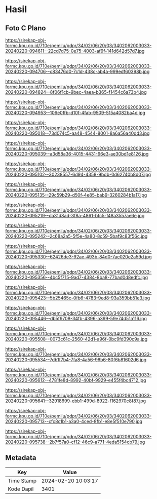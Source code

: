 # Hasil

## Foto C Plano

https://sirekap-obj-formc.kpu.go.id/710e/pemilu/pdpr/34/02/06/20/03/3402062003033-20240220-094611--22cd7d75-0e75-4003-af9f-141d642d57d7.jpg

https://sirekap-obj-formc.kpu.go.id/710e/pemilu/pdpr/34/02/06/20/03/3402062003033-20240220-094706--c83476d0-7c1d-438c-ab4a-999edf60398b.jpg

https://sirekap-obj-formc.kpu.go.id/710e/pemilu/pdpr/34/02/06/20/03/3402062003033-20240220-094824--8f06f1cb-9bec-4aea-b365-f1454c6a73b4.jpg

https://sirekap-obj-formc.kpu.go.id/710e/pemilu/pdpr/34/02/06/20/03/3402062003033-20240220-094953--106e0ffb-d10f-4fab-9509-515a4082ba4d.jpg

https://sirekap-obj-formc.kpu.go.id/710e/pemilu/pdpr/34/02/06/20/03/3402062003033-20240220-095018--73d074c5-aa48-4544-8001-8a6a56a40dd3.jpg

https://sirekap-obj-formc.kpu.go.id/710e/pemilu/pdpr/34/02/06/20/03/3402062003033-20240220-095039--a3d58a36-4015-4431-96e3-ae30bd1e8126.jpg

https://sirekap-obj-formc.kpu.go.id/710e/pemilu/pdpr/34/02/06/20/03/3402062003033-20240220-095102--30238557-6d94-4358-9bdb-0d62740b8d07.jpg

https://sirekap-obj-formc.kpu.go.id/710e/pemilu/pdpr/34/02/06/20/03/3402062003033-20240220-095135--29c59b29-d50f-4e85-bab9-3260284b1a17.jpg

https://sirekap-obj-formc.kpu.go.id/710e/pemilu/pdpr/34/02/06/20/03/3402062003033-20240220-095219--da31d8ad-3f8a-4861-bfc5-f48a3557ae6e.jpg

https://sirekap-obj-formc.kpu.go.id/710e/pemilu/pdpr/34/02/06/20/03/3402062003033-20240220-095242--2c68a2a5-5f5e-4a80-8c59-5baf9c83f56c.jpg

https://sirekap-obj-formc.kpu.go.id/710e/pemilu/pdpr/34/02/06/20/03/3402062003033-20240220-095330--62426de3-92ae-493b-84d0-7ae020e2a59d.jpg

https://sirekap-obj-formc.kpu.go.id/710e/pemilu/pdpr/34/02/06/20/03/3402062003033-20240220-095356--4bc5f715-9ad7-4384-8ba8-77bad0d8edfc.jpg

https://sirekap-obj-formc.kpu.go.id/710e/pemilu/pdpr/34/02/06/20/03/3402062003033-20240220-095423--5b25465c-0fb6-4783-9ed8-93a359bb51e3.jpg

https://sirekap-obj-formc.kpu.go.id/710e/pemilu/pdpr/34/02/06/20/03/3402062003033-20240220-095446--db5f9708-34fb-4396-a399-59e74d51a116.jpg

https://sirekap-obj-formc.kpu.go.id/710e/pemilu/pdpr/34/02/06/20/03/3402062003033-20240220-095508--0073c61c-2560-42d1-a96f-0bc9fd390c9a.jpg

https://sirekap-obj-formc.kpu.go.id/710e/pemilu/pdpr/34/02/06/20/03/3402062003033-20240220-095534--7db1f7b4-7fa8-4a56-96b6-80f6b81602d6.jpg

https://sirekap-obj-formc.kpu.go.id/710e/pemilu/pdpr/34/02/06/20/03/3402062003033-20240220-095612--4781fe8d-8992-40bf-9929-e455f4bc4712.jpg

https://sirekap-obj-formc.kpu.go.id/710e/pemilu/pdpr/34/02/06/20/03/3402062003033-20240220-095641--32918699-ebb1-499d-8922-f162970c8f87.jpg

https://sirekap-obj-formc.kpu.go.id/710e/pemilu/pdpr/34/02/06/20/03/3402062003033-20240220-095713--cfc8c1b1-a3a0-4ced-8fb1-e8e5f510e790.jpg

https://sirekap-obj-formc.kpu.go.id/710e/pemilu/pdpr/34/02/06/20/03/3402062003033-20240220-095738--2b7f57a0-cf12-46c9-a771-4eda5154cb79.jpg


## Metadata

| Key        | Value               |
| ---------- | ------------------- |
| Time Stamp | 2024-02-20 10:03:17 |
| Kode Dapil | 3401                |



